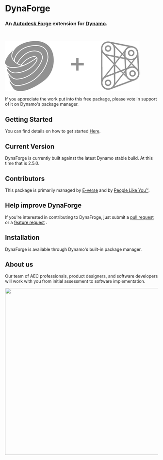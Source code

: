 # DynaForge

<h3 align="left">An <a href="https://forge.autodesk.com/" target="_blank">Autodesk Forge</a> extension for <a href="http://dynamobim.org/" target="_blank">Dynamo</a>.</h3>
<br/>

[<img src="https://github.com/EverseDevelopment/DynaForge/blob/main/Assets/DynamoForge.png" width="443" height="166">](https://github.com/EverseDevelopment/DynaForge/wiki)
<br/>

If you appreciate the work put into this free package, please vote in support of it on Dynamo's package manager. 

## Getting Started
You can find details on how to get started [Here](https://github.com/EverseDevelopment/DynaForge/wiki/Getting-Started).

## Current Version
DynaForge is currently built against the latest Dynamo stable build. At this time that is 2.5.0.

## Contributors
This package is primarily managed by [E-verse](https://www.e-verse.co/) and by [People Like You™](https://github.com/EverseDevelopment/DynaForge/pulse).

## Help improve DynaForge
If you're interested in contributing to DynaFroge, just submit a [pull request](https://github.com/EverseDevelopment/DynaForge/pulls) or a [feature request](https://github.com/EverseDevelopment/DynaForge/issues) .

## Installation
DynaForge is available through Dynamo's built-in package manager.

## About us ##

Our team of AEC professionals, product designers, and software developers will work with you from initial assessment to software implementation.

[<img src="https://github.com/EverseDevelopment/DynaForge/blob/main/Assets/8-Not-Found.jpg" width="1491" height="550">](https://www.e-verse.com/)
